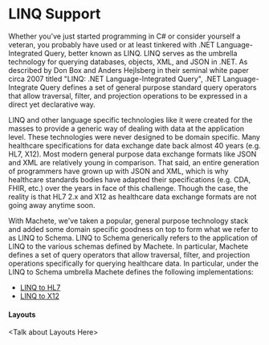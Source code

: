 # LINQ Support

Whether you've just started programming in C\# or consider yourself a veteran, you probably have used or at least tinkered with .NET Language-Integrated Query, better known as LINQ. LINQ serves as the umbrella technology for querying databases, objects, XML, and JSON in .NET. As described by Don Box and Anders Hejlsberg in their seminal white paper circa 2007 titled "LINQ: .NET Language-Integrated Query", .NET Language-Integrate Query defines a set of general purpose standard query operators that allow traversal, filter, and projection operations to be expressed in a direct yet declarative way.

LINQ and other language specific technologies like it were created for the masses to provide a generic way of dealing with data at the application level. These technologies were never designed to be domain specific. Many healthcare specifications for data exchange date back almost 40 years \(e.g. HL7, X12\). Most modern general purpose data exchange formats like JSON and XML are relatively young in comparison. That said, an entire generation of programmers have grown up with JSON and XML, which is why healthcare standards bodies have adapted their specifications \(e.g. CDA, FHIR, etc.\) over the years in face of this challenge. Though the case, the reality is that HL7 2.x and X12 as healthcare data exchange formats are not going away anytime soon.

With Machete, we've taken a popular, general purpose technology stack and added some domain specific goodness on top to form what we refer to as LINQ to Schema. LINQ to Schema generically refers to the application of LINQ to the various schemas  defined by Machete. In particular, Machete defines a set of query operators that allow traversal, filter, and projection operations specifically for querying healthcare data. In particular, under the LINQ to Schema umbrella Machete defines the following implementations:

* [LINQ to HL7](/advanced-topics/linq-support/linq-to-hl7.md)
* [LINQ to X12](/advanced-topics/linq-support/linq-to-x12.md)

#### Layouts

&lt;Talk about Layouts Here&gt;

